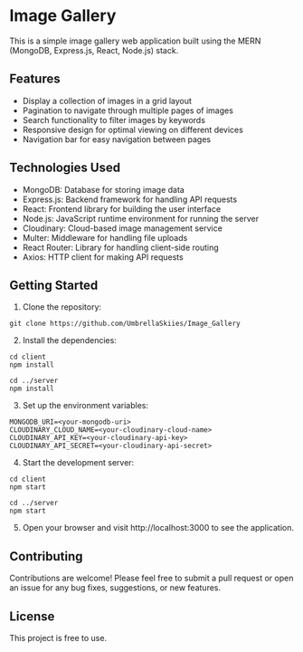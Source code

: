 # Image Gallery

This is a simple image gallery web application built using the MERN (MongoDB, Express.js, React, Node.js) stack.

## Features

- Display a collection of images in a grid layout
- Pagination to navigate through multiple pages of images
- Search functionality to filter images by keywords
- Responsive design for optimal viewing on different devices
- Navigation bar for easy navigation between pages

## Technologies Used

- MongoDB: Database for storing image data
- Express.js: Backend framework for handling API requests
- React: Frontend library for building the user interface
- Node.js: JavaScript runtime environment for running the server
- Cloudinary: Cloud-based image management service
- Multer: Middleware for handling file uploads
- React Router: Library for handling client-side routing
- Axios: HTTP client for making API requests

## Getting Started

1. Clone the repository:

```shell
git clone https://github.com/UmbrellaSkiies/Image_Gallery
```

2. Install the dependencies:

```shell
cd client
npm install

cd ../server
npm install
```

3. Set up the environment variables:

```shell
MONGODB_URI=<your-mongodb-uri>
CLOUDINARY_CLOUD_NAME=<your-cloudinary-cloud-name>
CLOUDINARY_API_KEY=<your-cloudinary-api-key>
CLOUDINARY_API_SECRET=<your-cloudinary-api-secret>
```

4. Start the development server:

```shell
cd client
npm start

cd ../server
npm start
```

5. Open your browser and visit http://localhost:3000 to see the application.

## Contributing
Contributions are welcome! Please feel free to submit a pull request or open an issue for any bug fixes, suggestions, or new features.

## License
This project is free to use.
